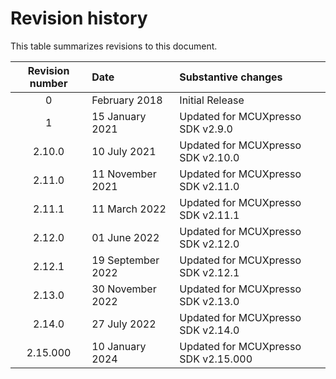 # Revision history

This table summarizes revisions to this document.

|Revision number|Date|Substantive changes|
|:-------------:|:---|:------------------|
|0|February 2018|Initial Release|
|1|15 January 2021|Updated for MCUXpresso SDK v2.9.0|
|2.10.0|10 July 2021|Updated for MCUXpresso SDK v2.10.0|
|2.11.0|11 November 2021|Updated for MCUXpresso SDK v2.11.0|
|2.11.1|11 March 2022|Updated for MCUXpresso SDK v2.11.1|
|2.12.0|01 June 2022|Updated for MCUXpresso SDK v2.12.0|
|2.12.1|19 September 2022|Updated for MCUXpresso SDK v2.12.1|
|2.13.0|30 November 2022|Updated for MCUXpresso SDK v2.13.0|
|2.14.0|27 July 2022|Updated for MCUXpresso SDK v2.14.0|
|2.15.000|10 January 2024|Updated for MCUXpresso SDK v2.15.000|

